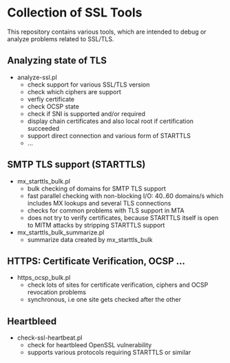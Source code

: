 # Collection of SSL Tools

This repository contains various tools, which are intended to debug or analyze
problems related to SSL/TLS.

## Analyzing state of TLS

- analyze-ssl.pl
  - check support for various SSL/TLS version
  - check which ciphers are support
  - verfiy certificate
  - check OCSP state
  - check if SNI is supported and/or required
  - display chain certificates and also local root if certification succeeded
  - support direct connection and various form of STARTTLS
  - ...

## SMTP TLS support (STARTTLS)

- mx_starttls_bulk.pl
  - bulk checking of domains for SMTP TLS support
  - fast parallel checking with non-blocking I/O: 40..60 domains/s which
    includes MX lookups and several TLS connections
  - checks for common problems with TLS support in MTA
  - does not try to verify certificates, because STARTTLS itself is open to MITM
    attacks by stripping STARTTLS support
- mx_starttls_bulk_summarize.pl
  - summarize data created by mx_starttls_bulk

## HTTPS: Certificate Verification, OCSP ...

- https_ocsp_bulk.pl 
  - check lots of sites for certificate verification, ciphers and OCSP revocation problems
  - synchronous, i.e one site gets checked after the other

## Heartbleed

- check-ssl-heartbeat.pl 
  - check for heartbleed OpenSSL vulnerability
  - supports various protocols requiring STARTTLS or similar

